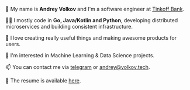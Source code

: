👋 My name is **Andrey Volkov** and I'm a software engineer at [Tinkoff Bank](https://tinkoff.ru/). 

👨‍💻 I mostly code in **Go, Java/Kotlin and Python**, developing distributed microservices and building consistent infrastructure.

💞️ I love creating really useful things and making awesome products for users.

👀 I'm interested in Machine Learning & Data Science projects.

📫 You can contact me via <a target="_blank" href="https://t.me/VolkovTech">telegram</a> or andrey@volkov.tech.

📄 The resume is available [here](https://volkov.tech/cv_andrey_volkov.pdf).

